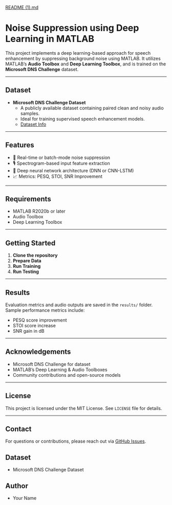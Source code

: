 [README (1).md](https://github.com/user-attachments/files/21603507/README.1.md)
#  Noise Suppression using Deep Learning in MATLAB

This project implements a deep learning-based approach for speech enhancement by suppressing background noise using MATLAB. It utilizes MATLAB’s **Audio Toolbox** and **Deep Learning Toolbox**, and is trained on the **Microsoft DNS Challenge** dataset.


---

##  Dataset

- **Microsoft DNS Challenge Dataset**
  - A publicly available dataset containing paired clean and noisy audio samples.
  - Ideal for training supervised speech enhancement models.
  - [Dataset Info](https://dns-challenge.microsoft.org)

---

##  Features

- 📢 Real-time or batch-mode noise suppression
- 🎙️ Spectrogram-based input feature extraction
- 🤖 Deep neural network architecture (DNN or CNN-LSTM)
- 📈 Metrics: PESQ, STOI, SNR Improvement

---

##  Requirements

- MATLAB R2020b or later
- Audio Toolbox
- Deep Learning Toolbox

---

##  Getting Started

1. **Clone the repository**
2. **Prepare Data**
3. **Run Training**
4. **Run Testing**
---

##  Results

Evaluation metrics and audio outputs are saved in the `results/` folder. Sample performance metrics include:
- PESQ score improvement
- STOI score increase
- SNR gain in dB

---

##  Acknowledgements

- Microsoft DNS Challenge for dataset
- MATLAB’s Deep Learning & Audio Toolboxes
- Community contributions and open-source models

---

##  License

This project is licensed under the MIT License. See `LICENSE` file for details.

---

##  Contact

For questions or contributions, please reach out via [GitHub Issues](https://github.com/yourusername/NoiseSuppressionProject/issues).


## Dataset 
- Microsoft DNS Challenge Dataset 

## Author 
- Your Name 
